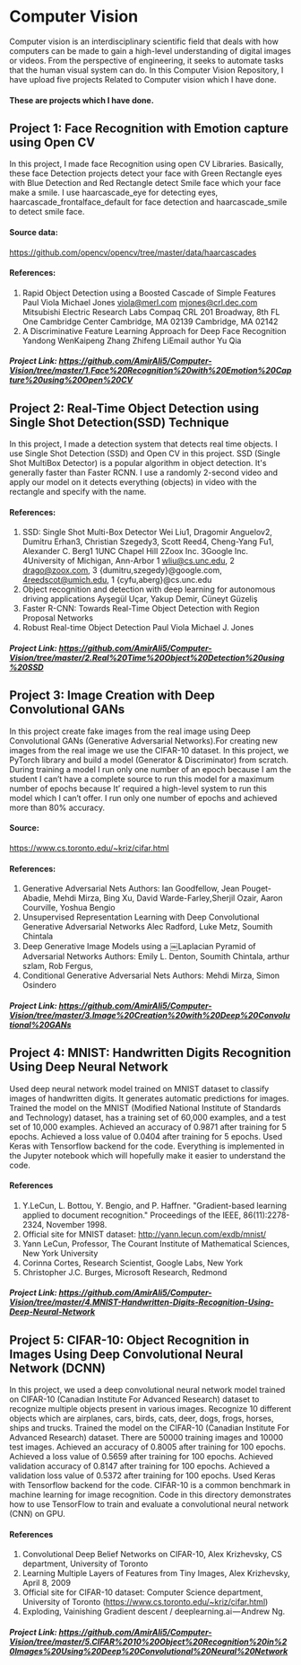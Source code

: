 # Computer Vision
Computer vision is an interdisciplinary scientific field that deals with how computers can be made to gain a high-level understanding of digital images or videos. From the perspective of engineering, it seeks to automate tasks that the human visual system can do. In this Computer Vision Repository, I have upload five projects Related to Computer vision which I have done. 
#### These are projects which I have done.
## Project 1: Face Recognition with Emotion capture using Open CV
In this project, I made face Recognition using open CV Libraries. Basically, these face Detection projects detect your face with Green Rectangle eyes with Blue Detection and Red Rectangle detect Smile face which your face make a smile. I use haarcascade_eye for detecting eyes, haarcascade_frontalface_default for face detection and haarcascade_smile to detect smile face.
#### Source data:
https://github.com/opencv/opencv/tree/master/data/haarcascades
#### References:
1.	Rapid Object Detection using a Boosted Cascade of Simple Features Paul Viola Michael Jones viola@merl.com mjones@crl.dec.com Mitsubishi Electric Research Labs Compaq CRL 201 Broadway, 8th FL One Cambridge Center Cambridge, MA 02139 Cambridge, MA 02142
2.	A Discriminative Feature Learning Approach for Deep Face Recognition Yandong WenKaipeng Zhang Zhifeng LiEmail author Yu Qia
##### Project Link: https://github.com/AmirAli5/Computer-Vision/tree/master/1.Face%20Recognition%20with%20Emotion%20Capture%20using%20Open%20CV

## Project 2: Real-Time Object Detection using Single Shot Detection(SSD) Technique
In this project, I made a detection system that detects real time objects. I use Single Shot Detection (SSD) and Open CV in this project. SSD (Single Shot MultiBox Detector) is a popular algorithm in object detection. It's generally faster than Faster RCNN. I use a randomly 2-second video and apply our model on it detects everything (objects) in video with the rectangle and specify with the name.
#### References:
1.	SSD: Single Shot Multi-Box Detector Wei Liu1, Dragomir Anguelov2, Dumitru Erhan3, Christian Szegedy3, Scott Reed4, Cheng-Yang Fu1, Alexander C. Berg1 1UNC Chapel Hill 2Zoox Inc. 3Google Inc. 4University of Michigan, Ann-Arbor 1 wliu@cs.unc.edu, 2 drago@zoox.com, 3 {dumitru,szegedy}@google.com, 4reedscot@umich.edu, 1 {cyfu,aberg}@cs.unc.edu
2.	Object recognition and detection with deep learning for autonomous driving applications Ayşegül Uçar, Yakup Demir, Cüneyt Güzeliş
3.	Faster R-CNN: Towards Real-Time Object Detection with Region Proposal Networks
4.	Robust Real-time Object Detection Paul Viola Michael J. Jones
##### Project Link: https://github.com/AmirAli5/Computer-Vision/tree/master/2.Real%20Time%20Object%20Detection%20using%20SSD 

## Project 3: Image Creation with Deep Convolutional GANs
In this project create fake images from the real image using Deep Convolutional GANs (Generative Adversarial Networks).For creating new images from the real image we use the CIFAR-10 dataset. In this project, we PyTorch library and build a model (Generator & Discriminator) from scratch. During training a model I run only one number of an epoch because I am the student I can’t have a complete source to run this model for a maximum number of epochs because It’ required a high-level system to run this model which I can’t offer. I run only one number of epochs and achieved more than 80% accuracy.
#### Source:
https://www.cs.toronto.edu/~kriz/cifar.html
#### References:
1.	Generative Adversarial Nets Authors: Ian Goodfellow, Jean Pouget-Abadie, Mehdi Mirza, Bing Xu, David Warde-Farley,Sherjil Ozair, Aaron Courville, Yoshua Bengio
2.	Unsupervised Representation Learning with Deep Convolutional Generative Adversarial Networks Alec Radford, Luke Metz, Soumith Chintala
3.	Deep Generative Image Models using a ￼Laplacian Pyramid of Adversarial Networks Authors: Emily L. Denton, Soumith Chintala, arthur szlam, Rob Fergus,
4.	Conditional Generative Adversarial Nets Authors: Mehdi Mirza, Simon Osindero
##### Project Link: https://github.com/AmirAli5/Computer-Vision/tree/master/3.Image%20Creation%20with%20Deep%20Convolutional%20GANs

## Project 4: MNIST: Handwritten Digits Recognition Using Deep Neural Network
Used deep neural network model trained on MNIST dataset to classify images of handwritten digits. It generates automatic predictions for images. Trained the model on the MNIST (Modified National Institute of Standards and Technology) dataset, has a training set of 60,000 examples, and a test set of 10,000 examples. Achieved an accuracy of 0.9871 after training for 5 epochs. Achieved a loss value of 0.0404 after training for 5 epochs. Used Keras with Tensorflow backend for the code. Everything is implemented in the Jupyter notebook which will hopefully make it easier to understand the code.
#### References
1.	Y.LeCun, L. Bottou, Y. Bengio, and P. Haffner. "Gradient-based learning applied to document recognition." Proceedings of the IEEE, 86(11):2278-2324, November 1998.
2.	Official site for MNIST dataset: http://yann.lecun.com/exdb/mnist/
3.	Yann LeCun, Professor, The Courant Institute of Mathematical Sciences, New York University
4.	Corinna Cortes, Research Scientist, Google Labs, New York
5.	Christopher J.C. Burges, Microsoft Research, Redmond
##### Project Link: https://github.com/AmirAli5/Computer-Vision/tree/master/4.MNIST-Handwritten-Digits-Recognition-Using-Deep-Neural-Network

## Project 5: CIFAR-10: Object Recognition in Images Using Deep Convolutional Neural Network (DCNN)
In this project, we used a deep convolutional neural network model trained on CIFAR-10 (Canadian Institute For Advanced Research) dataset to recognize multiple objects present in various images. Recognize 10 different objects which are airplanes, cars, birds, cats, deer, dogs, frogs, horses, ships and trucks. Trained the model on the CIFAR-10 (Canadian Institute For Advanced Research) dataset. There are 50000 training images and 10000 test images. Achieved an accuracy of 0.8005 after training for 100 epochs. Achieved a loss value of 0.5659 after training for 100 epochs. Achieved validation accuracy of 0.8147 after training for 100 epochs. Achieved a validation loss value of 0.5372 after training for 100 epochs. Used Keras with Tensorflow backend for the code. CIFAR-10 is a common benchmark in machine learning for image recognition. Code in this directory demonstrates how to use TensorFlow to train and evaluate a convolutional neural network (CNN) on GPU.
#### References
1.	Convolutional Deep Belief Networks on CIFAR-10, Alex Krizhevsky, CS department, University of Toronto
2.	Learning Multiple Layers of Features from Tiny Images, Alex Krizhevsky, April 8, 2009
3.	Official site for CIFAR-10 dataset: Computer Science department, University of Toronto (https://www.cs.toronto.edu/~kriz/cifar.html)
4.	Exploding, Vainishing Gradient descent / deeplearning.ai — Andrew Ng.
##### Project Link: https://github.com/AmirAli5/Computer-Vision/tree/master/5.CIFAR%2010%20Object%20Recognition%20in%20Images%20Using%20Deep%20Convolutional%20Neural%20Network
